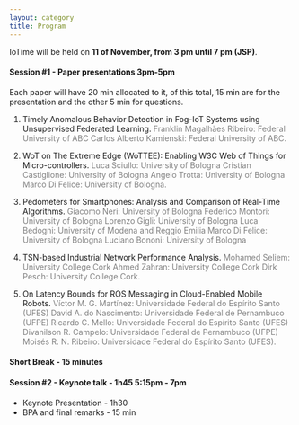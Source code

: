 ```yaml
---
layout: category
title: Program
---
```


IoTime will be held on **11 of November, from 3 pm until 7 pm (JSP)**. 

#### **Session #1 - Paper presentations**  3pm-5pm
Each paper will have 20 min allocated to it, of this total, 15 min are for the presentation and the other 5 min for questions. 

1. Timely Anomalous Behavior Detection in Fog-IoT Systems using Unsupervised Federated Learning.
<span style="color:gray">Franklin Magalhães Ribeiro: Federal University of ABC Carlos Alberto Kamienski: Federal University of ABC.</span>

2. WoT on The Extreme Edge (WoTTEE): Enabling W3C Web of Things for Micro-controllers.<span style="color:gray"> 
Luca Sciullo: University of Bologna Cristian Castiglione: University of Bologna Angelo Trotta: University of Bologna Marco Di Felice: University of Bologna.</span>
3. Pedometers for Smartphones: Analysis and Comparison of Real-Time Algorithms. <span style="color:gray">
Giacomo Neri: University of Bologna Federico Montori: University of Bologna Lorenzo Gigli: University of Bologna Luca Bedogni: University of Modena and Reggio Emilia Marco Di Felice: University of Bologna Luciano Bononi: University of Bologna
4. TSN-based Industrial Network Performance Analysis. <span style="color:gray">
Mohamed Seliem: University College Cork Ahmed Zahran: University College Cork Dirk Pesch: University College Cork. </span>
5. On Latency Bounds for ROS Messaging in Cloud-Enabled Mobile Robots. <span style="color:gray">
Víctor M. G. Martínez: Universidade Federal do Espírito Santo (UFES) David A.  do Nascimento: Universidade Federal de Pernambuco (UFPE) Ricardo C. Mello: Universidade Federal do Espírito Santo (UFES) Divanilson R.  Campelo: Universidade Federal de Pernambuco (UFPE) Moisés R. N. Ribeiro: Universidade Federal do Espírito Santo (UFES).</span>

#### **Short Break - 15 minutes**

#### **Session #2 - Keynote talk - 1h45** 5:15pm - 7pm

* Keynote Presentation - 1h30 
* BPA and final remarks - 15 min
